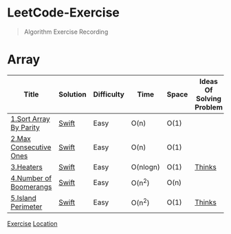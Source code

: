 

# LeetCode-Exercise

> Algorithm Exercise Recording

# Array

Title | Solution | Difficulty | Time | Space | Ideas Of Solving Problem
---|---|---|---|---|----|
[1.Sort Array By Parity](https://leetcode.com/problems/sort-array-by-parity/)| [Swift](https://github.com/SummerHF/LeetCode-Exercise/blob/master/Array/SortArrByParity.playground/Contents.swift) | Easy | O(n) | O(1) | 
[2.Max Consecutive Ones](https://leetcode.com/problems/max-consecutive-ones/)| [Swift](https://github.com/SummerHF/LeetCode-Exercise/blob/master/Array/MaxConsecutive.playground/Contents.swift)| Easy| O(n) | O(1) | 
[3.Heaters](https://leetcode.com/problems/heaters/) | [Swift](https://github.com/SummerHF/LeetCode-Exercise/blob/master/Array/Heaters.playground/Contents.swift) |Easy | O(nlogn) | O(1) | [Thinks](http://ww3.sinaimg.cn/large/006tNc79ly1g4knv9japzj30u00y4npd.jpg)
[4.Number of Boomerangs](https://leetcode.com/problems/number-of-boomerangs) | [Swift](https://github.com/SummerHF/LeetCode-Exercise/blob/master/Array/NumberOfBoomerangs.playground/Contents.swift) | Easy| O(n<sup>2</sup>) | O(n) |
[5.Island Perimeter](https://leetcode.com/problems/island-perimeter/) | [Swift]() | Easy| O(n<sup>2</sup>) | O(1) | [Thinks](http://ww3.sinaimg.cn/large/006tNc79ly1g4mfucx8s0j306t06cwed.jpg)

[Exercise](https://github.com/soapyigu/LeetCode-Swift#string)
[Location](https://github.com/SummerHF/LeetCode-Exercise)

